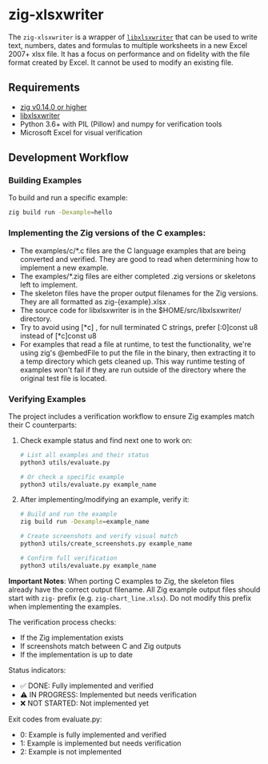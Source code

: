# zig-xlsxwriter

The `zig-xlsxwriter` is a wrapper of [`libxlsxwriter`](https://github.com/jmcnamara/libxlsxwriter) that can be used to write text, numbers,
dates and formulas to multiple worksheets in a new Excel 2007+ xlsx file. It
has a focus on performance and on fidelity with the file format created by
Excel. It cannot be used to modify an existing file.


## Requirements

- [zig v0.14.0 or higher](https://ziglang.org/download)
- [libxlsxwriter](https://github.com/jmcnamara/libxlsxwriter)
- Python 3.6+ with PIL (Pillow) and numpy for verification tools
- Microsoft Excel for visual verification


## Development Workflow

### Building Examples

To build and run a specific example:

```bash
zig build run -Dexample=hello
```

### Implementing the Zig versions of the C examples:

- The examples/c/*.c files are the C language examples that are being converted
  and verified. They are good to read when determining how to implement a new
  example.
- The examples/*.zig files are either completed .zig versions or skeletons left
  to implement.
- The skeleton files have the proper output filenames for the Zig versions.
  They are all formatted as zig-{example}.xlsx .
- The source code for libxlsxwriter is in the $HOME/src/libxlsxwriter/ directory.
- Try to avoid using [*c] , for null terminated C strings, prefer [:0]const u8 instead of [*c]const u8
- For examples that read a file at runtime, to test the functionality, we're using zig's @embedFile to put the file in the binary, then extracting it to a temp directory which gets cleaned up. This way runtime testing of examples won't fail if they are run outside of the directory where the original test file is located. 

### Verifying Examples

The project includes a verification workflow to ensure Zig examples match their C counterparts:

1. Check example status and find next one to work on:
   ```bash
   # List all examples and their status
   python3 utils/evaluate.py
   
   # Or check a specific example
   python3 utils/evaluate.py example_name
   ```

2. After implementing/modifying an example, verify it:
   ```bash
   # Build and run the example
   zig build run -Dexample=example_name

   # Create screenshots and verify visual match
   python3 utils/create_screenshots.py example_name

   # Confirm full verification
   python3 utils/evaluate.py example_name
   ```

**Important Notes**: When porting C examples to Zig, the skeleton files already have the correct output filename. All Zig example output files should start with `zig-` prefix (e.g. `zig-chart_line.xlsx`). Do not modify this prefix when implementing the examples.

The verification process checks:
- If the Zig implementation exists
- If screenshots match between C and Zig outputs
- If the implementation is up to date

Status indicators:
- ✅ DONE: Fully implemented and verified
- ⚠️ IN PROGRESS: Implemented but needs verification
- ❌ NOT STARTED: Not implemented yet

Exit codes from evaluate.py:
- 0: Example is fully implemented and verified
- 1: Example is implemented but needs verification
- 2: Example is not implemented
